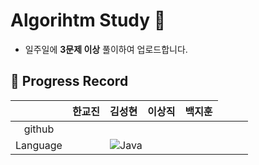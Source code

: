# Algorihtm Study 📝
* 일주일에  **3문제 이상**  풀이하여 업로드합니다.
## 📌 Progress Record
|     | 한교진 | 김성현 | 이상직 | 백지훈 |
|:---:| :---:| :---: | :---:| :---:|
|github|     |      |       |       |
|Language|<td colspan="4">![Java](https://img.shields.io/badge/Java-007396.svg?&style=for-the-badge&logo=Java&logoColor=white)</td>|
